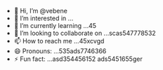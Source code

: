 - 👋 Hi, I’m @vebene
- 👀 I’m interested in ...
- 🌱 I’m currently learning ...45
- 💞️ I’m looking to collaborate on ...scas547778532
- 📫 How to reach me ...45xcvgd
- 😄 Pronouns: ...535ads7746366
- ⚡ Fun fact: ...asd354456152
ads5451655ger
<!---453dfs4505230
vebene/vebene is a ✨ special ✨ repository becausdfse its `RE54ADME.md` (this file) appears on your GitHub profile.
You can click the Preview link to take a look atsdf your changes.nhgh
--->
